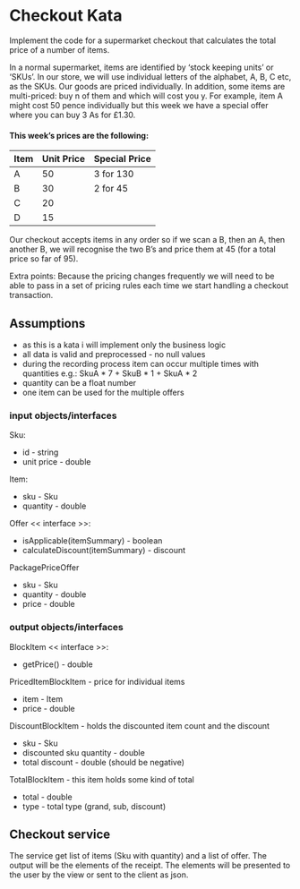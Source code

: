Checkout Kata
=============

Implement the code for a supermarket checkout that calculates the total price of a number of items.

In a normal supermarket, items are identified by ‘stock keeping units’ or ‘SKUs’. In our store, we will use individual letters of the alphabet, A, B, C etc, as the SKUs. Our goods are priced individually. In addition, some items are multi-priced: buy n of them and which will cost you y. For example, item A might cost 50 pence individually but this week we have a special offer where you can buy 3 As for £1.30.

#### This week’s prices are the following:

|Item |Unit Price|Special Price|
|-----|----------|-------------|
|A|50|3 for 130|
|B|30|2 for 45|
|C| 20||
|D| 15||

Our checkout accepts items in any order so if we scan a B, then an A, then another B, we will recognise the two B’s and price them at 45 (for a total price so far of 95).

Extra points: Because the pricing changes frequently we will need to be able to pass in a set of pricing rules each time we start handling a checkout transaction.

Assumptions
-----------

- as this is a kata i will implement only the business logic
- all data is valid and preprocessed - no null values
- during the recording process item can occur multiple times with quantities e.g.: SkuA * 7 + SkuB * 1 + SkuA * 2
- quantity can be a float number
- one item can be used for the multiple offers

### input objects/interfaces
Sku:
- id - string
- unit price - double

Item:
- sku - Sku
- quantity - double

Offer << interface >>:
- isApplicable(itemSummary) - boolean
- calculateDiscount(itemSummary) - discount

PackagePriceOffer
- sku - Sku
- quantity - double
- price - double

### output objects/interfaces
BlockItem << interface >>:
- getPrice() - double

PricedItemBlockItem - price for individual items
- item - Item
- price - double

DiscountBlockItem - holds the discounted item count and the discount 
- sku - Sku
- discounted sku quantity - double
- total discount - double (should be negative)

TotalBlockItem - this item holds some kind of total
- total - double
- type - total type (grand, sub, discount)

Checkout service
----------------

The service get list of items (Sku with quantity) and a list of offer. 
The output will be the elements of the receipt.
The elements will be presented to the user by the view or sent to the client as json.